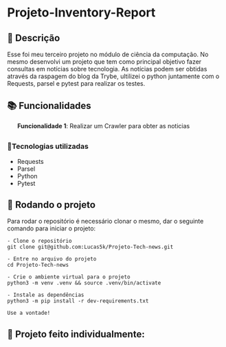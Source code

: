 # Projeto-Inventory-Report

## :memo: Descrição
<p> Esse foi meu terceiro projeto no módulo de ciência da computação. No mesmo desenvolvi um projeto que tem como principal objetivo fazer consultas em notícias sobre tecnologia. As notícias podem ser obtidas através da raspagem do blog da Trybe, ultilizei o python juntamente com o Requests, parsel e pytest para realizar os testes.</p>

## :books: Funcionalidades
<ol><b>Funcionalidade 1</b>: Realizar um Crawler para obter as noticias</ol>

## <h3>:wrench:Tecnologias utilizadas</h3>
* Requests
* Parsel
* Python
* Pytest

## :rocket: Rodando o projeto
Para rodar o repositório é necessário clonar o mesmo, dar o seguinte comando para iniciar o projeto:
```
- Clone o repositório
git clone git@github.com:Lucas5k/Projeto-Tech-news.git

- Entre no arquivo do projeto
cd Projeto-Tech-news

- Crie o ambiente virtual para o projeto
python3 -m venv .venv && source .venv/bin/activate

- Instale as dependências
python3 -m pip install -r dev-requirements.txt

Use a vontade!

```
<!-- ## :soon: Implementação futura
* O que será implementado na próxima sprint? -->

## :handshake: Projeto feito individualmente:

<!-- ## :dart: Status do projeto -->
